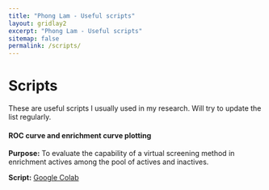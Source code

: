 ```yaml
---
title: "Phong Lam - Useful scripts"
layout: gridlay2
excerpt: "Phong Lam - Useful scripts"
sitemap: false
permalink: /scripts/
---
```


# Scripts

These are useful scripts I usually  used in my research. Will try to update the list regularly.
<div class="row">
<div class="well">
  
  #### ROC curve and enrichment curve plotting
  **Purpose:** To evaluate the capability of a virtual screening method in enrichment actives among the pool of actives and inactives.
  
  **Script:** <a href="https://colab.research.google.com/github/phonglam3103/Cheminformatics/blob/main/Multiple_ROC_AUC_generalized.ipynb"> Google Colab</a>
</div>
</div>

